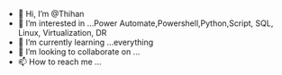 - 👋 Hi, I’m @Thihan
- 👀 I’m interested in ...Power Automate,Powershell,Python,Script, SQL, Linux, Virtualization, DR
- 🌱 I’m currently learning ...everything
- 💞️ I’m looking to collaborate on ...
- 📫 How to reach me ...

<!---
Thihanlin/Thihanlin is a ✨ special ✨ repository because its `README.md` (this file) appears on your GitHub profile.
You can click the Preview link to take a look at your changes.
--->
